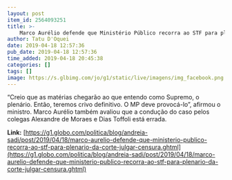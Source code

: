 ```yaml
---
layout: post
item_id: 2564093251
title: >-
    Marco Aurélio defende que Ministério Público recorra ao STF para plenário da Corte julgar censura
author: Tatu D'Oquei
date: 2019-04-18 12:57:36
pub_date: 2019-04-18 12:57:36
time_added: 2019-04-18 20:45:38
categories: []
tags: []
image: https://s.glbimg.com/jo/g1/static/live/imagens/img_facebook.png
---
```


“Creio que as matérias chegarão ao que entendo como Supremo, o plenário. Então, teremos crivo definitivo. O MP deve provocá-lo”, afirmou o ministro. Marco Aurélio também avaliou que a condução do caso pelos colegas Alexandre de Moraes e Dias Toffoli está errada.

**Link:** [https://g1.globo.com/politica/blog/andreia-sadi/post/2019/04/18/marco-aurelio-defende-que-ministerio-publico-recorra-ao-stf-para-plenario-da-corte-julgar-censura.ghtml](https://g1.globo.com/politica/blog/andreia-sadi/post/2019/04/18/marco-aurelio-defende-que-ministerio-publico-recorra-ao-stf-para-plenario-da-corte-julgar-censura.ghtml)

